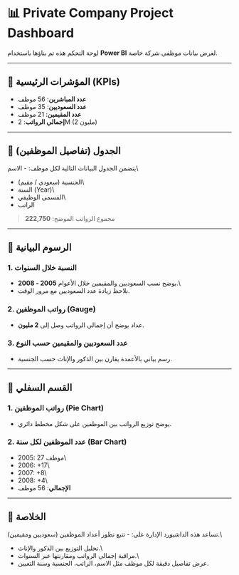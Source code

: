 # 📊 Private Company Project Dashboard

لوحة التحكم هذه تم بناؤها باستخدام **Power BI** لعرض بيانات موظفي شركة
خاصة.

------------------------------------------------------------------------

## 🔹 المؤشرات الرئيسية (KPIs)

-   **عدد المباشرين**: 56 موظف
-   **عدد السعوديين**: 35 موظف
-   **عدد المقيمين**: 21 موظف
-   **إجمالي الرواتب**: 2M (2 مليون)

------------------------------------------------------------------------

## 🔹 الجدول (تفاصيل الموظفين)

يتضمن الجدول البيانات التالية لكل موظف: - الاسم\
- الجنسية (سعودي / مقيم)\
- السنة (Year)\
- المسمى الوظيفي\
- الراتب

> مجموع الرواتب الموضح: **222,750**

------------------------------------------------------------------------

## 🔹 الرسوم البيانية

### 1. النسبة خلال السنوات

-   يوضح نسب السعوديين والمقيمين خلال الأعوام **2005 - 2008**.\
-   نلاحظ زيادة عدد السعوديين مع مرور الوقت.

### 2. رواتب الموظفين (Gauge)

-   عداد يوضح أن إجمالي الرواتب وصل إلى **2 مليون**.

### 3. عدد السعوديين والمقيمين حسب النوع

-   رسم بياني بالأعمدة يقارن بين الذكور والإناث حسب الجنسية.

------------------------------------------------------------------------

## 🔹 القسم السفلي

### 1. رواتب الموظفين (Pie Chart)

-   يوضح توزيع الرواتب بين الموظفين على شكل مخطط دائري.

### 2. عدد الموظفين لكل سنة (Bar Chart)

-   2005: 27 موظف\
-   2006: +17\
-   2007: +8\
-   2008: +4\
-   **الإجمالي**: 56 موظف

------------------------------------------------------------------------

## 📌 الخلاصة

تساعد هذه الداشبورد الإدارة على: - تتبع تطور أعداد الموظفين (سعوديين
ومقيمين).\
- تحليل التوزيع بين الذكور والإناث.\
- مراقبة إجمالي الرواتب ومقارنتها عبر السنوات.\
- عرض تفاصيل دقيقة لكل موظف مثل الاسم، الراتب، الجنسية وسنة التعيين.
